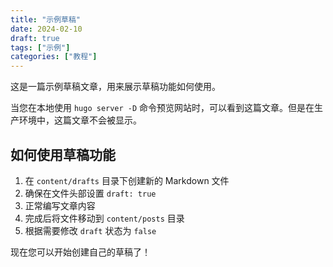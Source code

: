 ```yaml
---
title: "示例草稿"
date: 2024-02-10
draft: true
tags: ["示例"]
categories: ["教程"]
---
```


这是一篇示例草稿文章，用来展示草稿功能如何使用。

当您在本地使用 `hugo server -D` 命令预览网站时，可以看到这篇文章。但是在生产环境中，这篇文章不会被显示。

## 如何使用草稿功能

1. 在 `content/drafts` 目录下创建新的 Markdown 文件
2. 确保在文件头部设置 `draft: true`
3. 正常编写文章内容
4. 完成后将文件移动到 `content/posts` 目录
5. 根据需要修改 `draft` 状态为 `false`

现在您可以开始创建自己的草稿了！ 